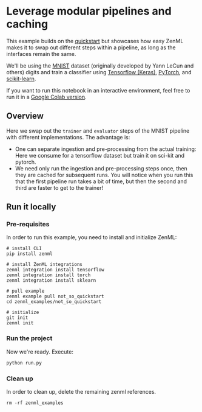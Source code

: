 # Leverage modular pipelines and caching
This example builds on the [quickstart](../quickstart) but showcases how easy ZenML makes it to swap out 
different steps within a pipeline, as long as the interfaces remain the same.

We'll be using the [MNIST](http://yann.lecun.com/exdb/mnist/) dataset (originally developed by Yann LeCun and others) 
digits and train a classifier using [Tensorflow (Keras)](https://www.tensorflow.org/), [PyTorch](https://pytorch.org/),
and [scikit-learn](https://scikit-learn.org/).

If you want to run this notebook in an interactive environment, feel free to run it in a 
[Google Colab version](https://colab.research.google.com/github/zenml-io/zenml/blob/main/examples/not_so_quickstart/not_so_quickstart.ipynb).

## Overview
Here we swap out the `trainer` and `evaluator` steps of the MNIST pipeline with different implementations. 
The advantage is:

* One can separate ingestion and pre-processing from the actual training: Here we consume for a tensorflow dataset 
but train it on sci-kit and pytorch.
* We need only run the ingestion and pre-processing steps once, then they are cached for subsequent runs. You will 
notice when you run this that the first pipeline run takes a bit of time, but then the second and third are faster 
to get to the trainer!

## Run it locally

### Pre-requisites
In order to run this example, you need to install and initialize ZenML:

```shell
# install CLI
pip install zenml

# install ZenML integrations
zenml integration install tensorflow
zenml integration install torch
zenml integration install sklearn

# pull example
zenml example pull not_so_quickstart
cd zenml_examples/not_so_quickstart

# initialize
git init
zenml init
```

### Run the project
Now we're ready. Execute:

```bash
python run.py
```

### Clean up
In order to clean up, delete the remaining zenml references.

```shell
rm -rf zenml_examples
```